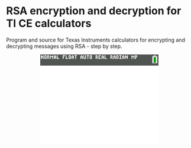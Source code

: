 RSA encryption and decryption for TI CE calculators
======
Program and source for Texas Instruments calculators for encrypting and decrypting messages using RSA - step by step.

<p align="center">
  <img alt="Logo" src="https://github.com/CourseNotesBTH/MA1473-MA1474/raw/master/Calculator/RSA/demo.gif">
</p>
